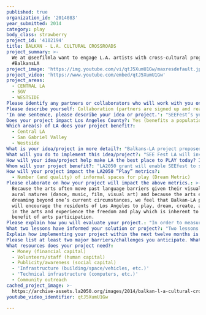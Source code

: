 ```yaml
---
published: true
organization_id: '2014083'
year_submitted: 2014
category: play
body_class: strawberry
project_id: '4102194'
title: BALKAN - L.A. CULTURAL CROSSROADS
project_summary: >-
  We at @seefilmla want to engage L.A. artists with cross-cultural programming 
  #BalkansLA
project_image: 'https://img.youtube.com/vi/qtJ5XumU1Gw/maxresdefault.jpg'
project_video: 'https://www.youtube.com/embed/qtJ5XumU1Gw'
project_areas:
  - CENTRAL LA
  - SGV
  - WESTSIDE
Please identify any partners or collaborators who will work with you on this project.: "We have identified and confirmed collaborative partnerships with KLCS-TV and the Los Angeles Unified School District, specifically LAUSD’s career technical education in several LAUSD schools. \r\n\r\nThese partnerships are two-fold, contributing towards development of our programs and ideas, and channeling student integration in the programs with job training. \r\n\r\nOur partner KLCS-TV is the PBS-affiliated station and a multiple Emmy® Award winner, broadcasting to over sixteen million viewers throughout Southern California on DirecTV, Dish Network, and most cable systems. It is a licensee of the Los Angeles Unified School District, providing over 80,000 hours of instructional/informational content annually. \r\n\r\nSEEfest first partnered with KLCS-TV in 2010 to promote the annual film festival, progressing to SEEfest cultural and business programs, and production of filmed segments. \r\n\r\nProject partner KLCS-TV responsibilities will include broadcasting films and new original Tv program, featuring artists from Los Angeles in lively short segments about musical, folk, dance, literary, craft and food traditions of the Balkan people. KLCS will contribute station staff and technical resources. \r\n\r\nProject partner C.T.E, Career technical education staff, in conjunction with KLCS and LAUSD, will be responsible for local curatorial assistance in developing tailored programs for student demographics, identifying and recruiting from the pool of SEEfest those L.A.-based artists best suited for the transfer of skills needed in the L.A. creative industries marketplace: production jobs, story boarding, editing, composing and scoring music, copy writing, set decoration, lighting, filming. SEEfest will provide access to real-life training for these budding photographers, camera operators, crafts services students all of whom come from underprivileged neighborhoods of L.A. With their bi-lingual background and recent immigrant experience they don't have an easy access to on the job training and SEEfest has a track record of providing opportunities for this student population. \r\n\r\nThree factors critical to the success of our collaboration: sharing similar goals and ideals, willingness to roll up our collective sleeves, and the passion to create new things.\r\n"
Please describe yourself: Collaboration (partners are signed up and ready to hit the ground running!)
'In one sentence, please describe your idea or project.': "SEEFest’s year-long program showcasing the CULTURES OF THE BALKANS through films and live performances by Los Angeles artists.\r\n"
Does your project impact Los Angeles County?: Yes (benefits a population of LA County)
Which area(s) of LA does your project benefit?:
  - Central LA
  - San Gabriel Valley
  - Westside
What is your idea/project in more detail?: "Balkans-LA project proposed for the LA2050 Grants Challenge will create a new cultural experience for Angelenos by presenting a year-long program of culturally-specific cinematic works and live performances highlighting THE BALKAN CULTURES (the Project). No less than 10 multi-disciplinary programs will be produced, including original production of performances by California-based artists, providing audiences with a vibrant snapshot of the art, music, film, popular theater and dances from South East Europe (SEE). The program will also serve as the training ground for our partner's career technical education students to apply their skills and get access to creative industries, jobs and marketplace. \r\n"
What will you do to implement this idea/project?: "SEE Fest LA will invite Los Angeles-based film-makers and artists who have either emigrated to Los Angeles and/or are residents of Los Angeles who are of Balkan descent to present SEE films and related cultural activities, including food, dance, music, theatre, the visual arts, etc. Participants of the Balkans-LA project will also include Los Angeles-based artists who are not of SEE or Balkan descent to properly cross pollinate and collaborate while building understanding of SEE cultures as the blend with the diverse cultural landscape of Los Angeles. Further, Balkan-LA programming will invite Balkan filmmakers and artists who still live in SEE countries to present their works to the community of Los Angeles to broaden the horizons and world-wide understanding of SEE cultures. \r\n\r\nBalkan-LA will host monthly events (film, music, dance, visual arts, exhibitions, and theatre) during the coming year and hopes that LA2050 will choose to support these ventures. SEE Fest LA believes that the arts have the power to build bridges amongst diverse cultures and communities to build a LA2050 whose residents, although diverse, can engage and appreciate differences while living together in peace and cohesion. Balkan-LA will weave the cultural fabric of Los Angeles through fostering cross-cultural collaboration and discourse on the similarities, dissimilarities, and the ties that bind through education, exposure, and engagement in the arts while encouraging arts participation by all residents of Los Angeles.\r\n"
How will your idea/project help make LA the best place to PLAY today? In 2050?: "The Balkan cultures have given us geniuses like Serbian-American scientist and inventor Nikola Tesla, notorious events like the assassination in Sarajevo in 1914 which precipitated WWI, Hollywood mythology based on the character of Count Dracula, and world figures like Mother Theresa. There is hardly a better place than Los Angeles for the very diverse content from a European frontier to fit culturally and engage its peers. \r\n\r\nSEEfest wants to put in place a comprehensive year-round program of film screenings and cultural events highlighting the contributions of SEE countries to the world’s cultures. With our Balkans-LA project we will add one missing jewel to the cultural crown of Los Angeles, a development which will not go unnoticed in 15+ countries of the South East European region. We plan to bring the best cultural representatives from SEE countries to visit L.A. and lay the ground work for lasting creative connections between South East Europe and Los Angeles. Our activities will be spread all over L.A. in different communities, engaging people of South East European (SEE) descent, often marginalized because their languages are too small and they are geographically too scattered to register on the larger map of our city. \r\n\r\nOur Project will promote social cohesion among Americans from Albania, Bosnia, Bulgaria, Croatia, Greece, Georgia in the Caucasus, Hungary, Macedonia, Moldova, Montenegro, Romania, Serbia, Slovenia, Turkey (and other ‘pockets’ of smaller ethnic/linguistic groups from Eastern Europe) and will achieve this with programs that are representative of these cultures and possess qualities that can attract more mainstream American audiences at large. For 10 years SEEfest has been working towards this goal to reach across demographic and ethnic divides, and build social cohesion and mutual understanding within SEE demographics, fostering their integration and sense of pride. The cultural crossroads of the Balkans and surrounding countries resonate with an ethnically, culturally and linguistically diverse city like L.A. Our Project wants to tap into this diversity which is a social capital and resource still little used. This human resource has the desire and potential to burst onto the scene and create new artistic and cultural content, and our Project wants to provide programs for this creativity to be seen and find its place within the creative industries sector of Los Angeles.\r\n"
Whom will your project benefit?: "LA2050 grant will enable SEEfest to serve audiences of SEE descent, marginalized because their ethnic groups and languages are too small if taken individually, promote social cohesion between disparate SEE groups and at the same time foster social interaction with American audiences through artistic collaborations, programs, events, cross-cultural collaboration and discourse on the similarities, dissimilarities, and the ties that bind. By targeting culturally isolated groups across Los Angeles County the Project will bring a unifying sense of belonging and, we hope, contribute to building their L.A.-specific identity. \r\n\r\nLarge part of our efforts will be devoted to audience outreach and student-related activities. If funded, the Project will expand opportunities for training and transfer of skills for youth and students from local public schools involved in our partner's career technical education curriculum. We plan to engage them in every aspect of the Project and provide ample opportunities to learn, practice, interact with accomplished artists whose ethnic and cultural background is just as diverse as theirs. We believe that social backgrounds of people involved in the Project and the type of programs we plan to do will convey a sense of inclusiveness to student population from underprivileged communities. For bi-lingual youth with recent immigrant experience there is a stronger sense of identification with our Project's people who are also bi-lingual or tri-lingual emigres, and whose stories, music, films, plays, even jokes mimic the same feeling of displacement and struggle to fit in. \r\n\r\nThe best arts programs from South Eastern Europe and rich historical, ethnic and cultural perspective will act as a catalyst for social cohesion between diverse segments of our target population. Student audience is all bi-lingual, Spanish-English, with a small portion of bi-lingual youth from SEE countries. Our programs will resonate with student audience because they speak of experiences that mirror their own, however remote SEE countries may be from South America or southern California. Our youth outreach to date, with participation from Hollywood High School, Duarte HS, and School of Global Studies has proven that we were on the right track. The acorn has been planted. LA2050 funding will make our BalkansLA Project feasible and open the doors to advancement and ultimately job placements for our youth participants.\r\n"
How will your project impact the LA2050 “Play” metrics?:
  - Number (and quality) of informal spaces for play (Dream Metric)
Please elaborate on how your project will impact the above metrics.: >-
  Because the arts often move past language barriers given their visual and
  aural natures (dance, music, film, visual art) and because the arts encourage
  dreaming beyond one’s current circumstances, we feel that Balkan-LA project
  will encourage the residents of Los Angeles to play, dream, create, and engage
  in the arts and experience the freedom and play which is inherent to and a
  benefit of arts participation. 
Please explain how you will evaluate your project.: "In order to measure how well we fare in achieving our goals, we plan to track the following metrics: attendance per live event (tickets holders, and estimated number of people attending free of charge); TV viewership, and online audience; our budget expenditures vs. the results we get; number of original programs we will create; number of artists we will engage; feedback from audience surveys; feedback from our program partners and supporters; number of people from creative industries and volunteers we will be able to recruit; and media coverage and reviews. \r\n\r\nMetrics such as online audience, including number of newsletter subscribers, youtube viewership, and social media metrics like the clout score will be part of our evaluation.  \r\n\r\nEach program segment will be documented, on film and with photographs catalogued and sample print and promotional materials collected and archived on the dedicated hard drive; by the end of the Project year in June 2015 the Applicant will present as part of its final report a short film compilation of the highlights of the Project. Additionally, the Applicant will utilize its practice of audience surveys, feed back from artists, sponsors and supporters, and testimonials to further document the activities and results, and future of the Project.\r\n"
What two lessons have informed your solution or project?: "Two lessons that informed our Project were (1) public and media response to our world premiere of SARAJEVO on the eve of the 100th anniversary of events that precipitated World War I; and (2) outpouring of support from our peers, volunteers and student participants who all want more, not less of SEE. \r\n\r\nIn 2014 we landed our most exciting world premiere of a truly timely film, SARAJEVO, about the events in 1914 that led to the start of World War I. This premiere netted us a most favorable review in the leading trade paper in our industry, The Hollywood Reporter: “This handsome-looking and well-acted feature will have its stateside premiere as the opening feature of the South East European Film Festival.” followed by a story in the L.A. TIMES: “The South East European Film Festival opens in Beverly Hills Thursday night with the world premiere of ‘Sarajevo' … In its ninth year, SEEfest will explore the theme ‘Europe in the Time of Turmoil,’ highlighting the turbulent past of the 15-country region and how it continues to loom large over the present.” \r\n\r\nLesson No. 1: With the right program the public does take notice, even if the program is about events in a remote part of the world all of 100 years ago.  \r\n\r\nExpressions of support poured in, telling us about \"transformative experience\"; \"this most wonderful film festival\"; \"L.A. is all the richer\"; \"We had a great time sponsoring\"; \"Thanks again for giving our students the opportunity to assist\"; \"I am so incredibly happy and blessed to have been given a chance to work with everyone\"; Of course I will continue to volunteer!\". These statements came from people across a broad spectrum of L.A. populace, from Oscar-winning filmmakers to sponsors, high school principal and volunteers. \r\n\r\nLesson No. 2: Creative people in L.A. crave to see what other creative people in the world are doing, and will not shy away from getting involved as supporters, volunteers, jury members. Young people who worked as volunteers, and students who got a chance to operate cameras at a professional event got a boost to their self-confidence and want more opportunities, more often, to hone their skills and get a better shot at a career of their choice.\r\n\r\n"
Explain how implementing your project within the next twelve months is an achievable goal.: "We are confident that we can implement the project within the timeframe of 12 months based on our expertise, experience and creativity. \r\n\r\nThe main responsibilities of the Applicant (SEEfest) will be to lead the curatorial team and spearhead original programming with local artists, secure rights to screen films and clearances for live performances, organize promotional activities, and leverage LA2050 grant to impact communities by art programs that will cater to previously untapped audiences and increase meaningful work opportunities for California artists. SEEfest has demonstrated over the last 9 years the ability to implement programs, from annual festival to complex international retrospectives, on time and on budget. \r\n\r\nThe resources that will be used for the Project comprise expert programming staff, management of the Project, substantial film library, connections with scores of SEE artists who live in California, ability to leverage every dollar of grant funding to raise substantial in-kind support and attract new sponsors. \r\n\r\nWe have ties to many artists who will be creatively engaged contributing expertise in their respective art fields and shaping the content. The Project budget features line item for artist payments and stipends for young apprentices from local schools  engaged in the Project. \r\n\r\nTimeline of the Project: September, going forward would be spent on preparations of the first three live programs with California artists, celebration of music, dance and traditions of the SEE region. Scheduled activities in January -March 2015 will include regular taping of the SEE Cultural Café, to air on KLCS, with guest artists illuminating for the audiences musical, dance or literary traditions of the region. April- May 2015 will focus on the celebration of the 10th SEEfest annual film festival with many local artists expressing in various forms the diversity and richness of California inspired by immigrant cultures of South East Europe, from melancholy Sephardic songs of southern Balkans to energetic brass bands and fiesty circle dances. \r\n\r\nThe entire Project will also serve as live, hands-on training grounds for students working under the tutelage of our partners conducting career technical education within LAUSD. \r\n"
Please list at least two major barriers/challenges you anticipate. What is your strategy for ensuring a successful implementation?: "Challenge 1: maintaining an ambitious film program in a city that is “the most competitive screening environment in the world,” (Randy Haberkamp, Academy of Motion Picture Arts and Sciences). \r\n\r\nChallenge 2: transition from a limited budget to a medium-budget organization. \r\n\r\nOur response to challenge #1 lies in our expertise to create top notch programs in spite of the competition, and in long-standing ties with filmmakers. We are an artists' haven, not charging any entry fees and fighting for the recognition of our artists long after the lights were turned off. Our strongest allies are artists in L.A. who are interested in more arts program rooted in SEE traditions, and who will be actively working on the Project to create exciting and successful programs. \r\n\r\nOur response to challenge #2 comes from years of experience managing limited resources and delivering quality. We know the costs behind every program and the mechanics of producing live events. We are passionate about programs that will pay artists for their work, pay for student programs, and provide more venue options thanks to funding. Line items for such expenses already existed in our budgets and we tracked in-kind artistic, technical and other contributions in order to assess the real costs of projects we were interested in developing. \r\n\r\nKnowing where we want to go and what it takes, financially and otherwise, to get there is what gives us confidence that we can successfully implement the Project.  \r\n\r\nOur strategy rests on expertise, ability to rally creative resources, sound management practices demonstrated over the past decade, and solid connections with our partners and cadre of supporters. \r\n\r\nWe will put in place a story-board type of map of our planned activities; organize the team of people who will work on the Project; recruit artists and begin to shape each program; work with students to teach them skills and create program opportunities to practice them. We will also contract with professionals for specific services, making sure whenever possible to give the opportunity to unemployed artists.\r\n"
What resources does your project need?:
  - Money (financial capital)
  - Volunteers/staff (human capital)
  - Publicity/awareness (social capital)
  - 'Infrastructure (building/space/vehicles, etc.)'
  - 'Technical infrastructure (computers, etc.)'
  - Community outreach
cached_project_image: >-
  https://archive-assets.la2050.org/images/2014/balkan-l-a-cultural-crossroads/img.youtube.com/vi/qtJ5XumU1Gw/maxresdefault.jpg
youtube_video_identifier: qtJ5XumU1Gw

---
```

